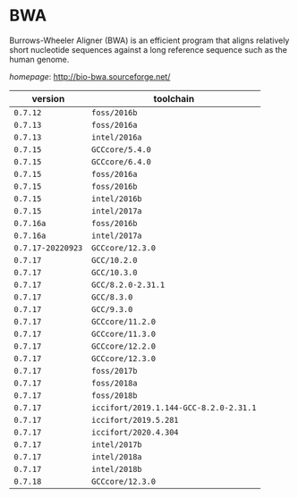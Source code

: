 # BWA

Burrows-Wheeler Aligner (BWA) is an efficient program that aligns  relatively short nucleotide sequences against a long reference sequence such as the human genome.

*homepage*: <http://bio-bwa.sourceforge.net/>

version | toolchain
--------|----------
``0.7.12`` | ``foss/2016b``
``0.7.13`` | ``foss/2016a``
``0.7.13`` | ``intel/2016a``
``0.7.15`` | ``GCCcore/5.4.0``
``0.7.15`` | ``GCCcore/6.4.0``
``0.7.15`` | ``foss/2016a``
``0.7.15`` | ``foss/2016b``
``0.7.15`` | ``intel/2016b``
``0.7.15`` | ``intel/2017a``
``0.7.16a`` | ``foss/2016b``
``0.7.16a`` | ``intel/2017a``
``0.7.17-20220923`` | ``GCCcore/12.3.0``
``0.7.17`` | ``GCC/10.2.0``
``0.7.17`` | ``GCC/10.3.0``
``0.7.17`` | ``GCC/8.2.0-2.31.1``
``0.7.17`` | ``GCC/8.3.0``
``0.7.17`` | ``GCC/9.3.0``
``0.7.17`` | ``GCCcore/11.2.0``
``0.7.17`` | ``GCCcore/11.3.0``
``0.7.17`` | ``GCCcore/12.2.0``
``0.7.17`` | ``GCCcore/12.3.0``
``0.7.17`` | ``foss/2017b``
``0.7.17`` | ``foss/2018a``
``0.7.17`` | ``foss/2018b``
``0.7.17`` | ``iccifort/2019.1.144-GCC-8.2.0-2.31.1``
``0.7.17`` | ``iccifort/2019.5.281``
``0.7.17`` | ``iccifort/2020.4.304``
``0.7.17`` | ``intel/2017b``
``0.7.17`` | ``intel/2018a``
``0.7.17`` | ``intel/2018b``
``0.7.18`` | ``GCCcore/12.3.0``
